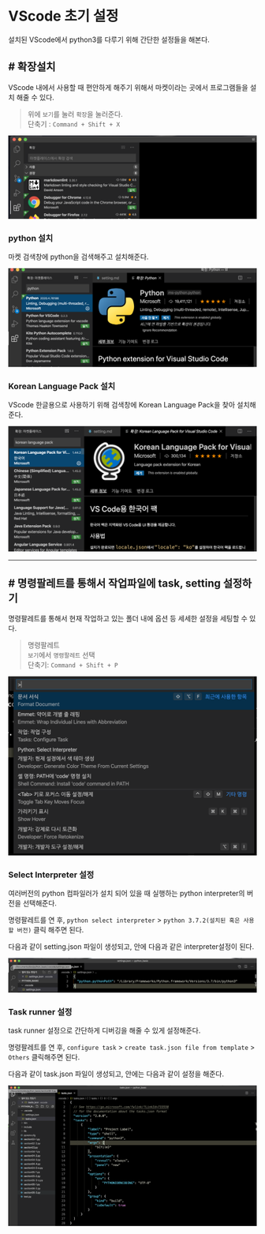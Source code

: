 # VScode 초기 설정

설치된 VScode에서 python3를 다루기 위해 간단한 설정들을 해본다.

## # 확장설치

VScode 내에서 사용할 때 편안하게 해주기 위해서 마켓이라는 곳에서 프로그램들을 설치 해줄 수 있다.

>위에 `보기`를 눌러 `확장`을 눌러준다.  
>단축기 : `Command + Shift + X`

  <img src="../image/commend_extend_vscode.png" >

### python 설치
마켓 검색창에 python을 검색해주고 설치해준다.  

<img src="../image/install_python_inVScode.png">

### Korean Language Pack 설치
VScode 한글용으로 사용하기 위해 검색창에 Korean Language Pack을 찾아 설치해준다.  

<img src="../image/install_korean_vscode.png">
  
---
  
## # 명령팔레트를 통해서 작업파일에 task, setting 설정하기
명령팔레트를 통해서 현재 작업하고 있는 폴더 내에 옵션 등 세세한 설정을 세팅할 수 있다.
  
> 명령팔레트   
> `보기`에서 `명령팔레트` 선택  
> 단축기: `Command + Shift + P`

<img src="../image/commend_pallet_vscode.png">

### Select Interpreter 설정
여러버전의 python 컴파일러가 설치 되어 있을 때 실행하는 python interpreter의 버전을 선택해준다.

명령팔레트를 연 후, `python select interpreter` > `python 3.7.2(설치된 혹은 사용할 버전)` 클릭 해주면 된다.
  
다음과 같이 setting.json 파일이 생성되고, 안에 다음과 같은 interpreter설정이 된다.  

<img src="../image/interpreter_setting_json.png">

### Task runner 설정
task runner 설정으로 간단하게 디버깅을 해줄 수 있게 설정해준다.  

명령팔레트를 연 후, `configure task` > `create task.json file from template` > `Others` 클릭해주면 된다.
  
다음과 같이 task.json 파일이 생성되고, 안에는 다음과 같이 설정을 해준다.

<img src="../image/tast_setting.png">